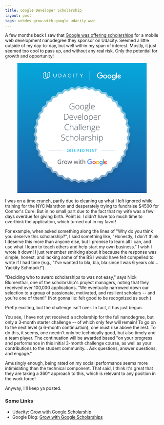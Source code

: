 ```yaml
---
title: Google Developer Scholarship
layout: post
tags: webdev grow-with-google udacity wwe
---
```


A few months back I saw that [Google was offering scholarships](https://developers.googleblog.com/2017/10/grow-with-google-scholarships.html)
for a mobile web development nanodegree they sponsor on Udacity.  Seemed a little outside of my day-to-day,
but well within my span of interest.  Mostly, it just seemed too cool to pass up, and without
any real risk. Only the potential for growth and opportunity!

<figure>
<img src="/images/GrowWithGoogleDeveloperChallengeScholarship.png" width="500vw">
</figure>

I was on a time crunch, partly due to cleaning up what I left ignored while training for the NYC
Marathon and desperately trying to fundraise $4500 for Connor's Cure.  But in no small part due
to the fact that my wife was a few days overdue for giving birth.  Point is: I didn't have too
much time to overthink the application, which turned out in my favor!

For example, when asked something along the lines of "Why do you think you deserve this scholarship?", 
I said something like, "Honestly, I don't think I deserve this more than anyone else, but I promise
to learn all I can, and use what I learn to teach others and help start my own business."  I wish I 
wrote it down!  I just remember smirking about it because the response was simple, honest, and lacking some of
the BS I would have felt compelled to write if I had time (e.g., "I've wanted to bla, bla, bla since I 
was 6 years old... Yackity Schmack!").

"Deciding who to award scholarships to was not easy," says Nick
Blumenthal, one of the scholarship's project managers, noting that they received over 
100,000 applications.  "We eventually narrowed down our selection
to a group of passionate, motivated, and resilient scholars -- and you're one of them!" (Not gonna lie:
felt good to be recognized as such.)

Pretty exciting, but the challenge isn't over.  In fact, it has just begun.

You see, I have not yet received a scholarship for the full nanodegree, but only a 3-month starter
challenge -- of which only few will remain!  To go on to the next level (a 6-month continuation),
one must rise above the rest.  To do this, it seems, one needn't only be technically good, but
also timely and a team player.  The continuation will be awarded based "on your progress and performance
in this initial 3-month challenge course, as well as your contributions to the student community... Ask
questions, answer questions, and engage."

Amusingly enough, being rated on my social performance seems more intimidating than the technical
component.  That said, I think it's great that they are taking a 360\* approach to this, which is relevant
to any position in the work force!

Anyway, I'll keep ya posted.

### Some Links
* Udacity: [Grow with Google Scholarship](https://www.udacity.com/legal/grow-with-google-scholarship)
* Google Blog: [Grow with Google Scholarships](https://developers.googleblog.com/2017/10/grow-with-google-scholarships.html)
